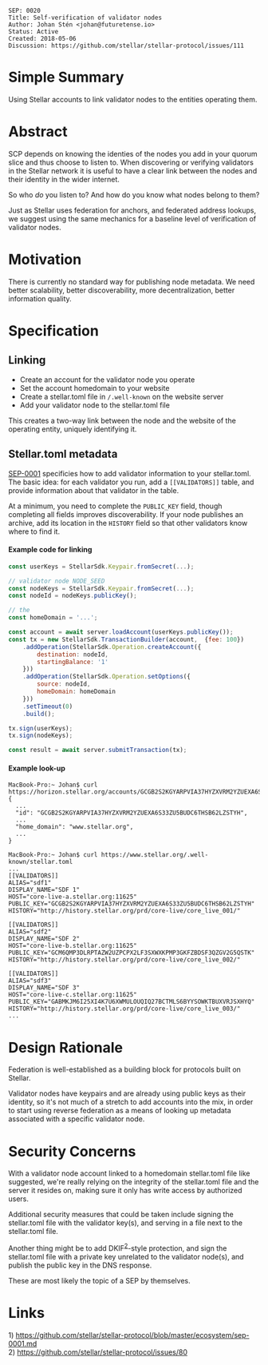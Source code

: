 ```
SEP: 0020
Title: Self-verification of validator nodes
Author: Johan Stén <johan@futuretense.io>
Status: Active
Created: 2018-05-06
Discussion: https://github.com/stellar/stellar-protocol/issues/111
```

# Simple Summary

Using Stellar accounts to link validator nodes to the entities operating them.

# Abstract

SCP depends on knowing the identies of the nodes you add in your quorum slice
and thus choose to listen to. When discovering or verifying validators in the
Stellar network it is useful to have a clear link between the nodes and their
identity in the wider internet.

So who _do_ you listen to? And how do you know what nodes belong to them?

Just as Stellar uses federation for anchors, and federated address lookups, we
suggest using the same mechanics for a baseline level of verification of
validator nodes.

# Motivation

There is currently no standard way for publishing node metadata. We need better
scalability, better discoverability, more decentralization, better information
quality.

# Specification

## Linking

- Create an account for the validator node you operate
- Set the account homedomain to your website
- Create a stellar.toml file in `/.well-known` on the website server
- Add your validator node to the stellar.toml file

This creates a two-way link between the node and the website of the operating
entity, uniquely identifying it.

## Stellar.toml metadata

[SEP-0001](https://github.com/stellar/stellar-protocol/blob/master/ecosystem/sep-0001.md#validator-information)
specificies how to add validator information to your stellar.toml. The basic
idea: for each validator you run, add a `[[VALIDATORS]]` table, and provide
information about that validator in the table.

At a minimum, you need to complete the `PUBLIC_KEY` field, though completing
all fields improves discoverability. If your node publishes an archive, add its
location in the `HISTORY` field so that other validators know where to find it.

#### Example code for linking

```javascript
const userKeys = StellarSdk.Keypair.fromSecret(...);

// validator node NODE_SEED
const nodeKeys = StellarSdk.Keypair.fromSecret(...);
const nodeId = nodeKeys.publicKey();

// the
const homeDomain = '...';

const account = await server.loadAccount(userKeys.publicKey());
const tx = new StellarSdk.TransactionBuilder(account,  {fee: 100})
    .addOperation(StellarSdk.Operation.createAccount({
        destination: nodeId,
        startingBalance: '1'
    }))
    .addOperation(StellarSdk.Operation.setOptions({
        source: nodeId,
        homeDomain: homeDomain
    }))
    .setTimeout(0)
    .build();

tx.sign(userKeys);
tx.sign(nodeKeys);

const result = await server.submitTransaction(tx);
```

#### Example look-up

```
MacBook-Pro:~ Johan$ curl https://horizon.stellar.org/accounts/GCGB2S2KGYARPVIA37HYZXVRM2YZUEXA6S33ZU5BUDC6THSB62LZSTYH
{
  ...
  "id": "GCGB2S2KGYARPVIA37HYZXVRM2YZUEXA6S33ZU5BUDC6THSB62LZSTYH",
  ...
  "home_domain": "www.stellar.org",
  ...
}

MacBook-Pro:~ Johan$ curl https://www.stellar.org/.well-known/stellar.toml
...
[[VALIDATORS]]
ALIAS="sdf1"
DISPLAY_NAME="SDF 1"
HOST="core-live-a.stellar.org:11625"
PUBLIC_KEY="GCGB2S2KGYARPVIA37HYZXVRM2YZUEXA6S33ZU5BUDC6THSB62LZSTYH"
HISTORY="http://history.stellar.org/prd/core-live/core_live_001/"

[[VALIDATORS]]
ALIAS="sdf2"
DISPLAY_NAME="SDF 2"
HOST="core-live-b.stellar.org:11625"
PUBLIC_KEY="GCM6QMP3DLRPTAZW2UZPCPX2LF3SXWXKPMP3GKFZBDSF3QZGV2G5QSTK"
HISTORY="http://history.stellar.org/prd/core-live/core_live_002/"

[[VALIDATORS]]
ALIAS="sdf3"
DISPLAY_NAME="SDF 3"
HOST="core-live-c.stellar.org:11625"
PUBLIC_KEY="GABMKJM6I25XI4K7U6XWMULOUQIQ27BCTMLS6BYYSOWKTBUXVRJSXHYQ"
HISTORY="http://history.stellar.org/prd/core-live/core_live_003/"
...
```

# Design Rationale

Federation is well-established as a building block for protocols built on
Stellar.

Validator nodes have keypairs and are already using public keys as their
identity, so it's not much of a stretch to add accounts into the mix, in order
to start using reverse federation as a means of looking up metadata associated
with a specific validator node.

# Security Concerns

With a validator node account linked to a homedomain stellar.toml file like
suggested, we're really relying on the integrity of the stellar.toml file and
the server it resides on, making sure it only has write access by authorized
users.

Additional security measures that could be taken include signing the
stellar.toml file with the validator key(s), and serving in a file next to the
stellar.toml file.

Another thing might be to add DKIF<sup>[2](#note2)</sup>-style protection, and
sign the stellar.toml file with a private key unrelated to the validator
node(s), and publish the public key in the DNS response.

These are most likely the topic of a SEP by themselves.

# Links

<a name="note1">1)
https://github.com/stellar/stellar-protocol/blob/master/ecosystem/sep-0001.md</a><br>
<a name="note2">2)
https://github.com/stellar/stellar-protocol/issues/80</a><br>
